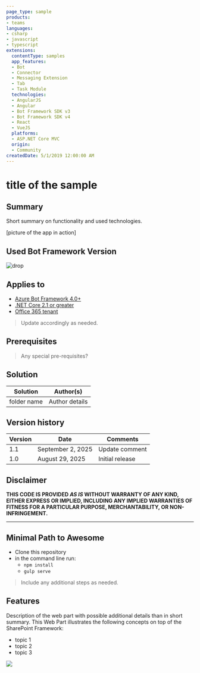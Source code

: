 ```yaml
---
page_type: sample
products:
- teams
languages:
- csharp
- javascript
- typescript
extensions:
  contentType: samples
  app_features:
  - Bot
  - Connector
  - Messaging Extension
  - Tab
  - Task Module
  technologies:
  - AngularJS
  - Angular
  - Bot Framework SDK v3
  - Bot Framework SDK v4
  - React
  - VueJS
  platforms:
  - ASP.NET Core MVC
  origin:
  - Community
createdDate: 5/1/2019 12:00:00 AM
---
```

# title of the sample

## Summary

Short summary on functionality and used technologies.

[picture of the app in action]

## Used Bot Framework Version

![drop](https://img.shields.io/badge/Bot&nbsp;Framework-x.x-green.svg)

## Applies to

* [Azure Bot Framework 4.0+](#)
* [.NET Core 2.1 or greater](#)
* [Office 365 tenant](https://dev.office.com/sharepoint/docs/spfx/set-up-your-development-environment)

> Update accordingly as needed.

## Prerequisites

> Any special pre-requisites?

## Solution

Solution|Author(s)
--------|---------
folder name | Author details

## Version history

Version|Date|Comments
-------|----|--------
1.1|September 2, 2025|Update comment
1.0|August 29, 2025|Initial release

## Disclaimer

**THIS CODE IS PROVIDED *AS IS* WITHOUT WARRANTY OF ANY KIND, EITHER EXPRESS OR IMPLIED, INCLUDING ANY IMPLIED WARRANTIES OF FITNESS FOR A PARTICULAR PURPOSE, MERCHANTABILITY, OR NON-INFRINGEMENT.**

---

## Minimal Path to Awesome

* Clone this repository
* in the command line run:
  * `npm install`
  * `gulp serve`

> Include any additional steps as needed.

## Features

Description of the web part with possible additional details than in short summary. 
This Web Part illustrates the following concepts on top of the SharePoint Framework:

* topic 1
* topic 2
* topic 3

<img src="https://telemetry.sharepointpnp.com/sp-dev-fx-webparts/samples/readme-template" />